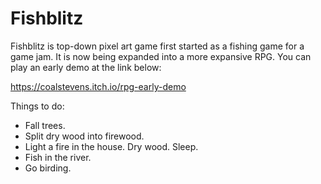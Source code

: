 # Fishblitz
Fishblitz is top-down pixel art game first started as a fishing game for a game jam. It is now being expanded into a more expansive RPG. You can play an early demo at the link below:

https://coalstevens.itch.io/rpg-early-demo

Things to do:
- Fall trees.
- Split dry wood into firewood.
- Light a fire in the house. Dry wood. Sleep.
- Fish in the river.
- Go birding.
